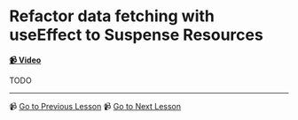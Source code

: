# Refactor data fetching with useEffect to Suspense Resources

**[📹 Video](https://egghead.io/lessons/react-refactor-data-fetching-with-useeffect-to-suspense-resources)**

TODO

---

📹 [Go to Previous Lesson](https://egghead.io/lessons/react-write-a-generic-react-suspense-resource-factory)
📹 [Go to Next Lesson](https://egghead.io/lessons/react-where-to-position-react-suspense-and-error-boundaries)
